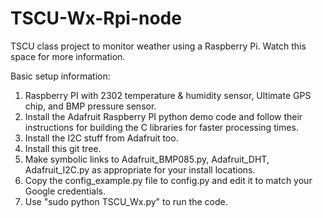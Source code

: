 TSCU-Wx-Rpi-node
================

TSCU class project to monitor weather using a Raspberry Pi.  Watch this space for more information.

Basic setup information:

1. Raspberry PI with 2302 temperature & humidity sensor, Ultimate GPS chip, and BMP pressure sensor.
2. Install the Adafruit Raspberry PI python demo code and follow their instructions for building the C libraries for faster processing times.
3. Install the I2C stuff from Adafruit too.
4. Install this git tree.
5. Make symbolic links to Adafruit_BMP085.py, Adafruit_DHT, Adafruit_I2C.py as appropriate for your install locations.
6. Copy the config_example.py file to config.py and edit it to match your Google credentials.
7. Use "sudo python TSCU_Wx.py" to run the code. 
